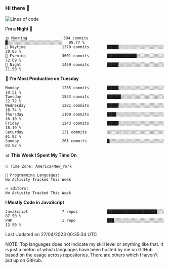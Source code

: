 ### Hi there 👋

<!--
**LynxJinxxy/LynxJinxxy** is a ✨ _special_ ✨ repository because its `README.md` (this file) appears on your GitHub profile.

Here are some ideas to get you started:

- 🔭 I’m currently working on ...
- 🌱 I’m currently learning ...
- 👯 I’m looking to collaborate on ...
- 🤔 I’m looking for help with ...
- 💬 Ask me about ...
- 📫 How to reach me: ...
- 😄 Pronouns: ...
- ⚡ Fun fact: ...
-->

<!--START_SECTION:waka-->
![Lines of code](https://img.shields.io/badge/From%20Hello%20World%20I%27ve%20Written-15.0%20million%20lines%20of%20code-blue)

**I'm a Night 🦉** 

```text
🌞 Morning                394 commits         █░░░░░░░░░░░░░░░░░░░░░░░░   05.77 % 
🌆 Daytime                1370 commits        █████░░░░░░░░░░░░░░░░░░░░   20.05 % 
🌃 Evening                3601 commits        █████████████░░░░░░░░░░░░   52.69 % 
🌙 Night                  1469 commits        █████░░░░░░░░░░░░░░░░░░░░   21.50 % 
```
📅 **I'm Most Productive on Tuesday** 

```text
Monday                   1265 commits        █████░░░░░░░░░░░░░░░░░░░░   18.51 % 
Tuesday                  1553 commits        ██████░░░░░░░░░░░░░░░░░░░   22.72 % 
Wednesday                1281 commits        █████░░░░░░░░░░░░░░░░░░░░   18.74 % 
Thursday                 1100 commits        ████░░░░░░░░░░░░░░░░░░░░░   16.10 % 
Friday                   1243 commits        █████░░░░░░░░░░░░░░░░░░░░   18.19 % 
Saturday                 131 commits         ░░░░░░░░░░░░░░░░░░░░░░░░░   01.92 % 
Sunday                   261 commits         █░░░░░░░░░░░░░░░░░░░░░░░░   03.82 % 
```


📊 **This Week I Spent My Time On** 

```text
🕑︎ Time Zone: America/New_York

💬 Programming Languages: 
No Activity Tracked This Week

🔥 Editors: 
No Activity Tracked This Week
```

**I Mostly Code in JavaScript** 

```text
JavaScript               7 repos             ██████████████████████░░░   87.50 % 
PHP                      1 repo              ███░░░░░░░░░░░░░░░░░░░░░░   12.50 % 
```




 Last Updated on 27/04/2023 00:35:34 UTC
<!--END_SECTION:waka-->
NOTE: Top languages does not indicate my skill level or anything like that. It is just a metric of which languages have been hosted by me on GitHub based on the usage across repositories. There are others which I haven't put up on GitHub.

